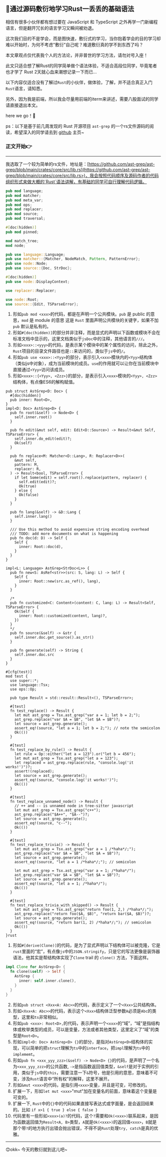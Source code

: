 #

## 🚀通过源码敷衍地学习Rust一丢丢的基础语法

相信有很多小伙伴都有想过要在 JavaScript 和 TypeScript 之外再学一门新编程语言，但是翻开冗长的语言学习又瞬间被劝退。

这次我们目的不是学会，而是图快速，敷衍式的学习，当你抱着学会的目的学习却难以开始时，为何不考虑"敷衍"自己呢？难道敷衍真的学不到东西了吗？

本文章观点仅代表我个人的方法论，并非普世的学习方法，请勿对号入座！

此文只适合想了解Rust的同学简单做个语法体验，不适合高段位同学，毕竟笔者也才学了 Rust 2天就心血来潮想记录一下而已...

以下内容仅适合没有了解过`Rust`的小伙伴，做体验，了解，并不适合真正入门`Rust`语言，请知悉。

另外，因为我是前端，所以我会尽量用前端的iterm来讲述，需要八股面试的同学请直接退出本文。

here we go！🚀

ps：以下是基于前几周发现的 Rust 开源项目 `ast-grep` 的一个rs文件源码的阅读，希望深入的同学请去到 [github](https://github.com/ast-grep/ast-grep) 主页~

### 正文开始👉

------------------------------------------------

我选取了一个较为简单的rs文件，地址是：[https://github.com/ast-grep/ast-grep/blob/main/crates/core/src/lib.rs](https://github.com/ast-grep/ast-grep/blob/main/crates/core/src/lib.rs>)，我会按照代码顺序及源码作者的代码组织形式来做大概的`Rust`语法讲解，有基础的同学可自行理解代码逻辑。

```rust
pub mod language;
pub mod matcher;
pub mod meta_var;
pub mod ops;
pub mod replacer;
pub mod source;
pub mod traversal;

#[doc(hidden)]
pub mod pinned;

mod match_tree;
mod node;

pub use language::Language;
pub use matcher::{Matcher, NodeMatch, Pattern, PatternError};
pub use node::Node;
pub use source::{Doc, StrDoc};

#[doc(hidden)]
pub use node::DisplayContext;

use replacer::Replacer;

use node::Root;
use source::{Edit, TSParseError};

```

1. 形如`pub mod <xxx>`的代码，都是在声明一个公共模块。`pub` 是 public 的意思，`mod` 是 module 的意思
这是 `Rust` 里面声明公共模块的关键字，如果不加 `pub` 默认是私有的。
2. 形如`#[doc(hidden)]`的部分并非注释，而是显式的声明以下函数或模块不会在标准文档中显示的，这里文档类似于`jsDoc`中的注释，其他语言的`///`。
3. 形如`<xxx>::<yyy>`的代码，是表示某个模块中的某个属性的访问，除此之外，`Rust`项目的目录文件路径也是`::`来访问的，类似于`js`中的`/`。
4. 形如`pub use <xxx>::<Yyy>`的部分，表示引入`<xxx>`模块内的`<Yyy>`结构体（类似js中对象），成为当前模块的成员。`use`的作用就可以让你在当前模块中直接通过`<Yyy>`访问该成员。
5. 形如`<xxx>::{<Yyy>, <Zzz>}`的部分，是表示引入`<xxx>`模块的`<Yyy>, <Zzz>`结构体，有点像ES6的解构赋值。

```#[derive(Clone)]
pub struct AstGrep<D: Doc> {
  #[doc(hidden)]
  pub inner: Root<D>,
}
impl<D: Doc> AstGrep<D> {
  pub fn root(&self) -> Node<D> {
    self.inner.root()
  }

  pub fn edit(&mut self, edit: Edit<D::Source>) -> Result<&mut Self, TSParseError> {
    self.inner.do_edit(edit)?;
    Ok(self)
  }

  pub fn replace<M: Matcher<D::Lang>, R: Replacer<D>>(
    &mut self,
    pattern: M,
    replacer: R,
  ) -> Result<bool, TSParseError> {
    if let Some(edit) = self.root().replace(pattern, replacer) {
      self.edit(edit)?;
      Ok(true)
    } else {
      Ok(false)
    }
  }

  pub fn lang(&self) -> &D::Lang {
    self.inner.lang()
  }

  /// Use this method to avoid expensive string encoding overhead
  /// TODO: add more documents on what is happening
  pub fn doc(d: D) -> Self {
    Self {
      inner: Root::doc(d),
    }
  }
}

impl<L: Language> AstGrep<StrDoc<L>> {
  pub fn new<S: AsRef<str>>(src: S, lang: L) -> Self {
    Self {
      inner: Root::new(src.as_ref(), lang),
    }
  }

  /*
  pub fn customized<C: Content>(content: C, lang: L) -> Result<Self, TSParseError> {
    Ok(Self {
      inner: Root::customized(content, lang)?,
    })
  }
  */
  pub fn source(&self) -> &str {
    self.inner.doc.get_source().as_str()
  }

  pub fn generate(self) -> String {
    self.inner.doc.src
  }
}

#[cfg(test)]
mod test {
  use super::*;
  use language::Tsx;
  use ops::Op;

  pub type Result = std::result::Result<(), TSParseError>;

  #[test]
  fn test_replace() -> Result {
    let mut ast_grep = Tsx.ast_grep("var a = 1; let b = 2;");
    ast_grep.replace("var $A = $B", "let $A = $B")?;
    let source = ast_grep.generate();
    assert_eq!(source, "let a = 1; let b = 2;"); // note the semicolon
    Ok(())
  }

  #[test]
  fn test_replace_by_rule() -> Result {
    let rule = Op::either("let a = 123").or("let b = 456");
    let mut ast_grep = Tsx.ast_grep("let a = 123");
    let replaced = ast_grep.replace(rule, "console.log('it works!')")?;
    assert!(replaced);
    let source = ast_grep.generate();
    assert_eq!(source, "console.log('it works!')");
    Ok(())
  }

  #[test]
  fn test_replace_unnamed_node() -> Result {
    // ++ and -- is unnamed node in tree-sitter javascript
    let mut ast_grep = Tsx.ast_grep("c++");
    ast_grep.replace("$A++", "$A--")?;
    let source = ast_grep.generate();
    assert_eq!(source, "c--");
    Ok(())
  }

  #[test]
  fn test_replace_trivia() -> Result {
    let mut ast_grep = Tsx.ast_grep("var a = 1 /*haha*/;");
    ast_grep.replace("var $A = $B", "let $A = $B")?;
    let source = ast_grep.generate();
    assert_eq!(source, "let a = 1 /*haha*/;"); // semicolon

    let mut ast_grep = Tsx.ast_grep("var a = 1; /*haha*/");
    ast_grep.replace("var $A = $B", "let $A = $B")?;
    let source = ast_grep.generate();
    assert_eq!(source, "let a = 1; /*haha*/");
    Ok(())
  }

  #[test]
  fn test_replace_trivia_with_skipped() -> Result {
    let mut ast_grep = Tsx.ast_grep("return foo(1, 2,) /*haha*/;");
    ast_grep.replace("return foo($A, $B)", "return bar($A, $B)")?;
    let source = ast_grep.generate();
    assert_eq!(source, "return bar(1, 2) /*haha*/;"); // semicolon
    Ok(())
  }
}rust

```

1. 形如`#[derive(Clone)]`的代码，是为了显式声明以下结构体可以被克隆，它是`rust`里面的“宏”，有点像`js`中的`JSON.stringify`，只是它的写法更像是装饰器语法，他其实是帮结构体实现了`Clone` trail 的 `clone()` 方法，下面这样。

```rust
impl Clone for AstGrep<D> {
  fn clone(&self) -> Self {
    AstGrep {
      inner: self.inner.clone(),
    }
  }
}
```

2. 形如`pub struct <Xxx<A: Abc>>`的代码，表示定义了一个`<Xxx>`公共结构体。
3. 形如`<Xxx<A: Abc>>`的代码，表示这个`<Xxx>`结构体泛型参数`A`必须是`Abc`的类型，这里和`ts`非常相似。
4. 形如`pub <xxx>: Root<D>,`的代码，表示声明一个`<xxx>`的“域”，“域”是指结构体或枚举类型的成员，可以是变量，方法或者其他类型，这里定义了“域”的类型是`Root<D>`。
5. 形如`impl<D: Doc> AstGrep<D> {}`的部分，是指对`AstGrep<D>`结构体的实现，可以简单的把`struct`理解为`ts`中的`interface`，把`impl`理解为`ts`中的`implememt`。
5. 形如`pub fn <xxx_yyy_zzz>(&self) -> Node<D> {}`的代码，是声明了一个名为`<xxx_yyy_zzz>`的公共函数, `->`是指函数返回值类型，`&self`是对于实例的引用，类似于`js`中的`this`，需要注意一下`&`符号，他是引用的意思，意味着不可变，涉及`Rust`语言中“所有权”的解释，这里不展开。
6. 形如`&mut <xxx>`的代码，是指引用`<xxx>`变量，并且是可变，可修改的。
7. 扩展一下，形如`let mut <xxx>`"mut"加在变量名的前面，意味着这个变量是可变的。
8. 扩展一下, `Rust`中的`{}`中的代码如果直接写表达式或字面量，是会返回结果的。比如 `if x>1 { true } else { false }`
9. 代码里有一些形如`<xxx>(a)?`的代码，这个`?`需要和`Ok(<xxx>)`联系起来，是因为函数返回值为`Result<A, B>`类型，`A`就是`Ok(<xxx>)`的返回值`<xxx>`，`B`就是那个带`?`的地方执行出错会抛出错误，不得不说`Rust`处理`try, catch`是真的优雅。

------------------------------------------------

😊okk~ 今天的敷衍就到这儿吧~
